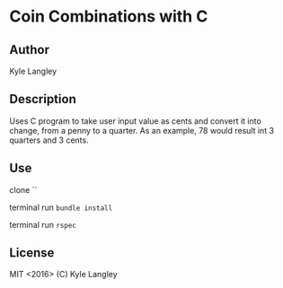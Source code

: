 # Coin Combinations with C

## Author
Kyle Langley

## Description
Uses C program to take user input value as cents and convert it into change, from a penny to a quarter. As an example, 78 would result int 3 quarters and 3 cents.

## Use

clone ``

terminal run `bundle install`

terminal run `rspec`

## License

MIT <2016> (C) Kyle Langley
